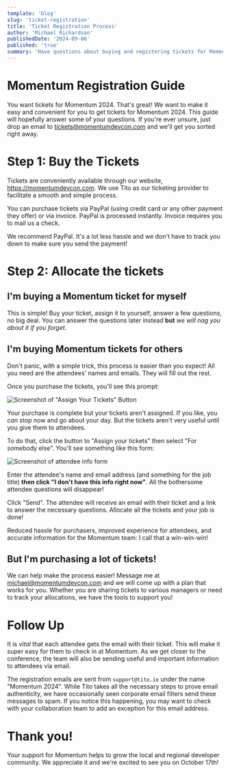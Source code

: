 ```yaml
---
template: 'blog'
slug: 'ticket-registration'
title: 'Ticket Registration Process'
author: 'Michael Richardson'
publishedDate: '2024-09-06'
published: 'true'
summary: 'Have questions about buying and registering tickets for Momentum? This should help make the process easy and stress-free.'
---
```


# Momentum Registration Guide

You want tickets for Momentum 2024. That's great! We want to make it easy and convenient for you to get tickets for Momentum 2024. This guide will hopefully answer some of your questions. If you're ever unsure, just drop an email to tickets@momentumdevcon.com and we'll get you sorted right away.

# Step 1: Buy the Tickets

Tickets are conveniently available through our website, https://momentumdevcon.com.
We use Tito as our ticketing provider to facilitate a smooth and simple process.

You can purchase tickets via PayPal (using credit card or any other payment they offer) or via invoice. PayPal is processed instantly. Invoice requires you to mail us a check.

We recommend PayPal. It's a lot less hassle and we don't have to track you down to make sure you send the payment!

# Step 2: Allocate the tickets

## I'm buying a Momentum ticket for myself

This is simple! Buy your ticket, assign it to yourself, answer a few questions, no big deal. You can answer the questions later instead **but** _we will nag you about it if you forget_.

## I'm buying Momentum tickets for others

Don't panic, with a simple trick, this process is easier than you expect! All you need are the attendees' names and emails. They will fill out the rest.

Once you purchase the tickets, you'll see this prompt:

![Screenshot of "Assign Your Tickets" Button](/blog-images/assign-your-tickets.png)

Your purchase is complete but your tickets aren't assigned. If you like, you _can_ stop now and go about your day. But the tickets aren't very useful until you give them to attendees.

To do that, click the button to "Assign your tickets" then select "For somebody else". You'll see something like this form:

![Screenshot of attendee info form](/blog-images/attendee-info.png)

Enter the attendee's name and email address (and something for the job title) **then click "I don't have this info right now"**. All the bothersome attendee questions will disappear!

Click "Send". The attendee will receive an email with their ticket and a link to answer the necessary questions. Allocate all the tickets and your job is done!

Reduced hassle for purchasers, improved experience for attendees, and accurate information for the Momentum team: I call that a win-win-win!

## But I'm purchasing a lot of tickets!

We can help make the process easier! Message me at michael@momentumdevcon.com and we will come up with a plan that works for you. Whether you are sharing tickets to various managers or need to track your allocations, we have the tools to support you!

# Follow Up

It is _vital_ that each attendee gets the email with their ticket. This will make it super easy for them to check in at Momentum. As we get closer to the conference, the team will also be sending useful and important information to attendees via email.

The registration emails are sent from `support@tito.io` under the name "Momentum 2024". While Tito takes all the necessary steps to prove email authenticity, we have occasionally seen corporate email filters send these messages to spam. If you notice this happening, you may want to check with your collaboration team to add an exception for this email address.

# Thank you!

Your support for Momentum helps to grow the local and regional developer community. We appreciate it and we're excited to see you on October 17th!
